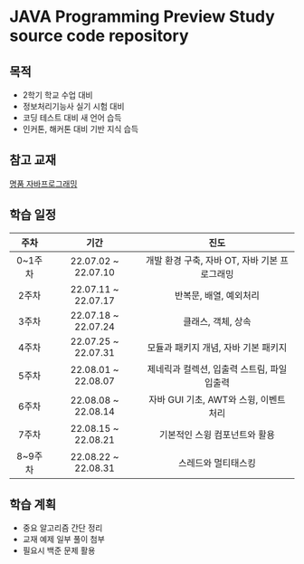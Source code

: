 # JAVA Programming Preview Study source code repository
## 목적
- 2학기 학교 수업 대비
- 정보처리기능사 실기 시험 대비
- 코딩 테스트 대비 새 언어 습득
- 인커톤, 해커톤 대비 기반 지식 습득
## 참고 교재
[명품 자바프로그래밍](https://www.booksr.co.kr/html/book/book.asp?seq=697068)
## 학습 일정
|주차|기간|진도|
|:---:|:---:|:---:|
0~1주차|22.07.02 ~ 22.07.10|개발 환경 구축, 자바 OT, 자바 기본 프로그래밍|
2주차|22.07.11 ~ 22.07.17|반복문, 배열, 예외처리|
3주차|22.07.18 ~ 22.07.24|클래스, 객체, 상속|
4주차|22.07.25 ~ 22.07.31|모듈과 패키지 개념, 자바 기본 패키지|
5주차|22.08.01 ~ 22.08.07|제네릭과 컬렉션, 입출력 스트림, 파일 입출력|
6주차|22.08.08 ~ 22.08.14|자바 GUI 기초, AWT와 스윙, 이벤트 처리|
7주차|22.08.15 ~ 22.08.21|기본적인 스윙 컴포넌트와 활용|
8~9주차|22.08.22 ~ 22.08.31|스레드와 멀티태스킹|
## 학습 계획
- 중요 알고리즘 간단 정리
- 교재 예제 일부 풀이 첨부
- 필요시 백준 문제 활용
